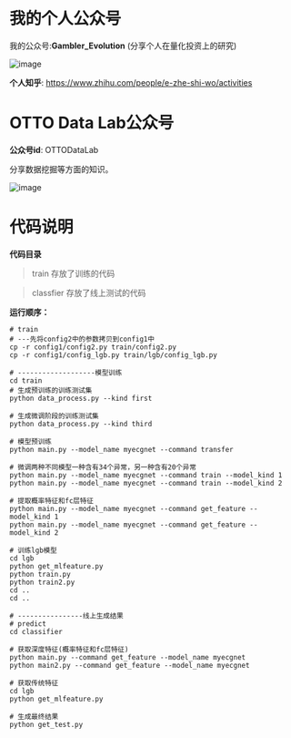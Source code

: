# 我的个人公众号
我的公众号:**Gambler_Evolution**
(分享个人在量化投资上的研究)

 ![image](https://github.com/wbbhcb/hefei_ecg/blob/master/OTTO.jpg)

**个人知乎**: https://www.zhihu.com/people/e-zhe-shi-wo/activities

# OTTO Data Lab公众号
**公众号id**: OTTODataLab

分享数据挖掘等方面的知识。

 ![image](https://github.com/wbbhcb/hefei_ecg/blob/master/Gambler_Evolution.jpg)
 
# 代码说明
**代码目录**

>train 存放了训练的代码

>classfier 存放了线上测试的代码

**运行顺序：**

```
# train
# ---先将config2中的参数拷贝到config1中
cp -r config1/config2.py train/config2.py
cp -r config1/config_lgb.py train/lgb/config_lgb.py

# -------------------模型训练
cd train
# 生成预训练的训练测试集
python data_process.py --kind first

# 生成微调阶段的训练测试集
python data_process.py --kind third

# 模型预训练
python main.py --model_name myecgnet --command transfer 

# 微调两种不同模型一种含有34个异常，另一种含有20个异常
python main.py --model_name myecgnet --command train --model_kind 1
python main.py --model_name myecgnet --command train --model_kind 2

# 提取概率特征和fc层特征
python main.py --model_name myecgnet --command get_feature --model_kind 1
python main.py --model_name myecgnet --command get_feature --model_kind 2

# 训练lgb模型
cd lgb
python get_mlfeature.py
python train.py
python train2.py
cd ..
cd ..

# ----------------线上生成结果
# predict
cd classifier

# 获取深度特征(概率特征和fc层特征)
python main.py --command get_feature --model_name myecgnet
python main2.py --command get_feature --model_name myecgnet

# 获取传统特征
cd lgb
python get_mlfeature.py

# 生成最终结果
python get_test.py

```